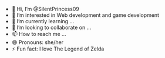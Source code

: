 - 👋 Hi, I’m @SilentPrincess09
- 👀 I’m interested in Web development and game development
- 🌱 I’m currently learning ...
- 💞️ I’m looking to collaborate on ...
- 📫 How to reach me ...
- 😄 Pronouns: she/her
- ⚡ Fun fact: I love The Legend of Zelda

<!---
SilentPrincess09/SilentPrincess09 is a ✨ special ✨ repository because its `README.md` (this file) appears on your GitHub profile.
You can click the Preview link to take a look at your changes.
--->

